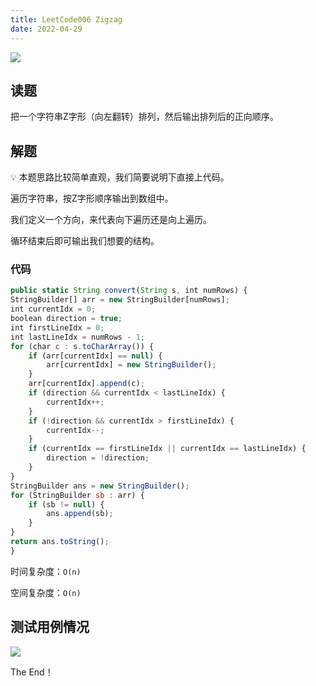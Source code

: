 ```yaml
---
title: LeetCode006 Zigzag
date: 2022-04-29
---
```


![](https://peierlong-blog.oss-cn-hongkong.aliyuncs.com/uPic/Zigzag.png)

## 读题


把一个字符串Z字形（向左翻转）排列，然后输出排列后的正向顺序。

## 解题


<aside>

💡 本题思路比较简单直观，我们简要说明下直接上代码。


</aside>

遍历字符串，按Z字形顺序输出到数组中。

我们定义一个方向，来代表向下遍历还是向上遍历。

循环结束后即可输出我们想要的结构。

### 代码


```jsx
public static String convert(String s, int numRows) {
StringBuilder[] arr = new StringBuilder[numRows];
int currentIdx = 0;
boolean direction = true;
int firstLineIdx = 0;
int lastLineIdx = numRows - 1;
for (char c : s.toCharArray()) {
    if (arr[currentIdx] == null) {
        arr[currentIdx] = new StringBuilder();
    }
    arr[currentIdx].append(c);
    if (direction && currentIdx < lastLineIdx) {
        currentIdx++;
    }
    if (!direction && currentIdx > firstLineIdx) {
        currentIdx--;
    }
    if (currentIdx == firstLineIdx || currentIdx == lastLineIdx) {
        direction = !direction;
    }
}
StringBuilder ans = new StringBuilder();
for (StringBuilder sb : arr) {
    if (sb != null) {
        ans.append(sb);
    }
}
return ans.toString();
}
```


时间复杂度：`O(n)`


空间复杂度：`O(n)`

## 测试用例情况

![](https://peierlong-blog.oss-cn-hongkong.aliyuncs.com/uPic/Zigzag%201.png)

The End！
